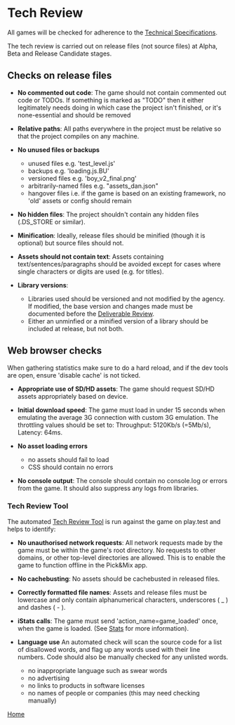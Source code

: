 # Tech Review

All games will be checked for adherence to the [Technical Specifications](game-specifications.md).

The tech review is carried out on release files (not source files) at Alpha,
Beta and Release Candidate stages.

## Checks on release files

* **No commented out code**: The game should not contain commented out code
or TODOs. If something is marked as "TODO" then it either legitimately needs
doing in which case the project isn't finished, or it's none-essential and
should be removed

* **Relative paths**: All paths everywhere in the project must be relative so
 that the project compiles on any machine.

* **No unused files or backups**
  * unused files e.g. 'test_level.js'
  * backups e.g. 'loading.js.BU'
  * versioned files e.g. 'boy_v2_final.png'
  * arbitrarily-named files e.g. "assets_dan.json"
  * hangover files i.e. if the game is based on an existing framework,
  no 'old' assets or config should remain

* **No hidden files**: The project shouldn't contain any hidden files
(.DS_STORE or similar).

* **Minification**:
Ideally, release files should be minified (though it is optional) but source
files should not.

* **Assets should not contain text**:
Assets containing text/sentences/paragraphs should be avoided except for
cases where single characters or digits are used (e.g. for titles).

* **Library versions**:
  * Libraries used should be versioned and not modified by the agency. If
modified, the base version and changes made must be documented before the
[Deliverable Review](deliverable-review.md).
  * Either an unminfied or a minified version of a library should be included at release,
  but not both.


## Web browser checks

When gathering statistics make sure to do a hard reload, and if the dev tools are open, ensure 'disable cache' is not ticked.

* **Appropriate use of SD/HD assets**:
The game should request SD/HD assets appropriately based on device.

* **Initial download speed**:
The game must load in under 15 seconds when emulating the average 3G
connection with custom 3G emulation. The throttling values should be set to:
 Throughput: 5120Kb/s (=5Mb/s), Latency: 64ms.

* **No asset loading errors**
  * no assets should fail to load
  * CSS should contain no errors

* **No console output**:
The console should contain no console.log or errors from the game. It should
also suppress any logs from libraries.

### Tech Review Tool

The automated [Tech Review Tool](tech-review-tool.md) is run against the game
 on play.test and helps to identify:

* **No unauthorised network requests**:
All network requests made by the game must be within the game's root
directory. No requests to other domains, or other top-level directories are
allowed. This is to enable the game to function offline in the Pick&Mix app.

* **No cachebusting**:
No assets should be cachebusted in released files.

* **Correctly formatted file names**:
Assets and release files must be lowercase and only contain alphanumerical
characters, underscores ( _ ) and dashes ( - ).

* **iStats calls**:
The game must send 'action_name=game_loaded' once, when the game is loaded. (See [Stats](stats.md) for more information).

* **Language use**
An automated check will scan the source code for a list of disallowed words, and
flag up any words used with their line numbers. Code should also be manually checked for any unlisted words.

  * no inappropriate language such as swear words
  * no advertising
  * no links to products in software licenses
  * no names of people or companies (this may need checking manually)

[Home](../README.md)

